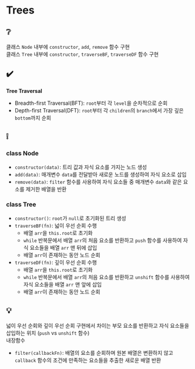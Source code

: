 # Trees

## ❔
클래스 `Node` 내부에 `constructor`, `add`, `remove` 함수 구현  
클래스 `Tree` 내부에 `constructor`, `traverseBF`, `traverseDF` 함수 구현

## ✔️
**Tree Traversal**
- Breadth-first Traversal(BFT): `root`부터 각 `level`을 순차적으로 순회
- Depth-first Traversal(DFT): `root`부터 각 `children`의 `branch`에서 가장 깊은 `bottom`까지 순회

## ❕
### class Node
- `constructor(data)`: 트리 값과 자식 요소를 가지는 노드 생성
- `add(data)`: 매개변수 `data`를 전달받아 새로운 노드를 생성하여 자식 요소로 삽입
- `remove(data)`: `filter` 함수를 사용하여 자식 요소들 중 매개변수 `data`와 같은 요소를 제거한 배열을 반환

### class Tree
- `constructor()`: `root`가 `null`로 초기화된 트리 생성
- `traverseBF(fn)`: 넓이 우선 순회 수행
  - 배열 `arr`을 `this.root`로 초기화
  - `while` 반복문에서 배열 `arr`의 처음 요소를 반환하고 `push` 함수를 사용하여 자식 요소들을 배열 `arr` 맨 뒤에 삽입
  - 배열 `arr`이 존재하는 동안 노드 순회
- `traverseDF(fn)`: 깊이 우선 순회 수행
  - 배열 `arr`을 `this.root`로 초기화
  - `while` 반복문에서 배열 `arr`의 처음 요소를 반환하고 `unshift` 함수를 사용하여 자식 요소들을 배열 `arr` 맨 앞에 삽입
  - 배열 `arr`이 존재하는 동안 노드 순회

## 💡
넓이 우선 순회와 깊이 우선 순회 구현에서 차이는 부모 요소를 반환하고 자식 요소들을 삽입하는 위치 (`push` vs `unshift` 함수)  <br />
내장함수
- `filter(callbackFn)`: 배열의 요소를 순회하며 원본 배열은 변환하지 않고 `callback` 함수의 조건에 만족하는 요소들을 추출한 새로운 배열 반환
